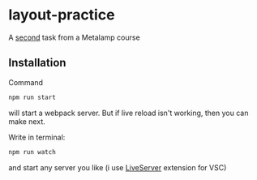 # layout-practice

A [second](https://coda.io/@metalamp/education/front-end-2) task from a Metalamp course 

## Installation

Command

```bash
npm run start
```
will start a webpack server. But if live reload isn't working, then you can make next.

Write in terminal:

```bash
npm run watch
```

and start any server you like (i use [LiveServer](https://marketplace.visualstudio.com/items?itemName=ritwickdey.LiveServer) extension for VSC)